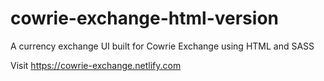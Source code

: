 # cowrie-exchange-html-version
A currency exchange UI built for Cowrie Exchange using HTML and SASS

Visit https://cowrie-exchange.netlify.com
